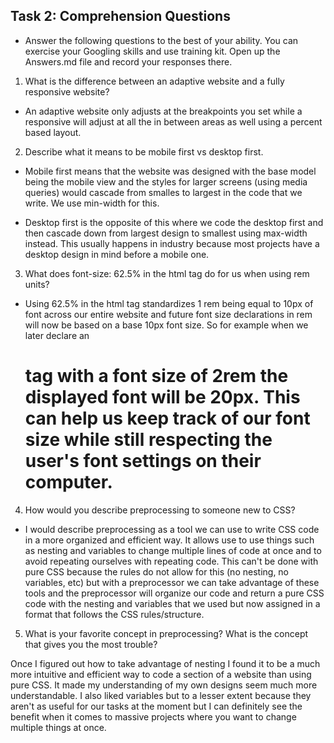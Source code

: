 ## Task 2: Comprehension Questions

* Answer the following questions to the best of your ability. You can exercise your Googling skills and use training kit. Open up the Answers.md file and record your responses there.

1. What is the difference between an adaptive website and a fully responsive website?

* An adaptive website only adjusts at the breakpoints you set while a responsive will adjust at all the in between areas as well using a percent based layout. 

2. Describe what it means to be mobile first vs desktop first.

* Mobile first means that the website was designed with the base model being the mobile view and the styles for larger screens (using media queries) would cascade from smalles to largest in the code that we write. We use min-width for this. 

* Desktop first is the opposite of this where we code the desktop first and then cascade down from largest design to smallest using max-width instead. This usually happens in industry because most projects have a desktop design in mind before a mobile one. 

3. What does font-size: 62.5% in the html tag do for us when using rem units?

* Using 62.5% in the html tag standardizes 1 rem being equal to 10px of font across our entire website and future font size declarations in rem will now be based on a base 10px font size. So for example when we later declare an <h1> tag with a font size of 2rem the displayed font will be 20px. This can help us keep track of our font size while still respecting the user's font settings on their computer. 

4. How would you describe preprocessing to someone new to CSS?
 
* I would describe preprocessing as a tool we can use to write CSS code in a more organized and efficient way. It allows use to use things such as nesting and variables to change multiple lines of code at once and to avoid repeating ourselves with repeating code. This can't be done with pure CSS because the rules do not allow for this (no nesting, no variables, etc) but with a preprocessor we can take advantage of these tools and the preprocessor will organize our code and return a pure CSS code with the nesting and variables that we used but now assigned in a format that follows the CSS rules/structure. 

5. What is your favorite concept in preprocessing? What is the concept that gives you the most trouble?

Once I figured out how to take advantage of nesting I found it to be a much more intuitive and efficient way to code a section of a website than using pure CSS. It made my understanding of my own designs seem much more understandable. I also liked variables but to a lesser extent because they aren't as useful for our tasks at the moment but I can definitely see the benefit when it comes to massive projects where you want to change multiple things at once. 